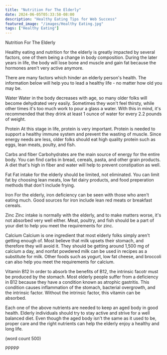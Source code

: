 ```yaml
---
title: "Nutrition For The Elderly"
date: 2024-06-05T05:33:58-08:00
description: "Healthy Eating Tips for Web Success"
featured_image: "/images/Healthy Eating.jpg"
tags: ["Healthy Eating"]
---
```


Nutrition For The Elderly

Healthy eating and nutrition for the elderly is 
greatly impacted by several factors, one of them
being a change in body composition.  During the
later years in life, the body will lose bone and
muscle and gain fat because the hormones aren't
very active anymore.

There are many factors which hinder an elderly
person's health.  The information below will help
you to lead a healthy life - no matter how old you
may be.

Water
Water in the body decreases with age, so many older
folks will become dehydrated very easily.  Sometimes
they won't feel thirsty, while other times it's 
too much work to pour a glass a water.  With this 
in mind, it's recommended that they drink at least
1 ounce of water for every 2.2 pounds of weight.

Protein
At this stage in life, protein is very important.
Protein is needed to support a healthy immune
system and prevent the wasting of muscle.  Since
energy needs are less, older folks should eat high
quality protein such as eggs, lean meats, poulty,
and fish.

Carbs and fiber
Carbohydrates are the main source of energy for
the entire body.  You can find carbs in bread,
cereals, pasta, and other grain products.  A diet
that's high in fiber and water will help to 
prevent constipation as well.

Fat
Fat intake for the elderly should be limited, not
eliminated.  You can limit fat by choosing lean meats,
low fat dairy products, and food preperation 
methods that don't include frying.  

Iron
For the elderly, iron deficiency can be seen with
those who aren't eating much.  Good sources for
iron include lean red meats or breakfast cereals.

Zinc
Zinc intake is normally with the elderly, and to 
make matters worse, it's not absorbed very well
either.  Meat, poultry, and fish should be a part
of your diet to help you meet the requirements for
zinc.

Calcium
Calcium is one ingredient that most elderly folks
simply aren't getting enough of.  Most believe 
that milk upsets their stomach, and therefore they
will avoid it.  They should be getting around 1,500
mg of calcium a day, and nonfat powdered milk can
be used in recipes as a substitute for milk.  Other
foods such as yogurt, low fat cheese, and broccoli
can also help you meet the requirements for calcium.

Vitamin B12
In order to absorb the benefits of B12, the intrinsic
facotr must be produced by the stomach.  Most elderly
people suffer from a deficiency in B12 because they
have a condition known as atrophic gastritis.  This
condition causes inflammation of the stomach,
bacterial overgrowth, and the intrinsic factor.
Without the intrinsic factor, this vitamin can be
absorbed.

Each one of the above nutrients are needed to keep 
an aged body in good health.  Elderly individuals 
should try to stay active and strive for a well
balanced diet.  Even though the aged body isn't the
same as it used to be, proper care and the right
nutrients can help the elderly enjoy a healthy and
long life.

(word count 500)

PPPPP

